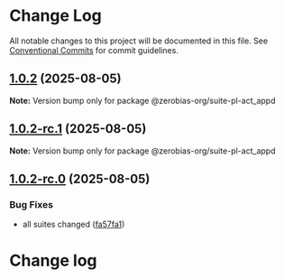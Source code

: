 # Change Log

All notable changes to this project will be documented in this file.
See [Conventional Commits](https://conventionalcommits.org) for commit guidelines.

## [1.0.2](https://github.com/zerobias-org/suite/compare/@zerobias-org/suite-pl-act_appd@1.0.2-rc.1...@zerobias-org/suite-pl-act_appd@1.0.2) (2025-08-05)

**Note:** Version bump only for package @zerobias-org/suite-pl-act_appd





## [1.0.2-rc.1](https://github.com/zerobias-org/suite/compare/@zerobias-org/suite-pl-act_appd@1.0.2-rc.0...@zerobias-org/suite-pl-act_appd@1.0.2-rc.1) (2025-08-05)

**Note:** Version bump only for package @zerobias-org/suite-pl-act_appd





## [1.0.2-rc.0](https://github.com/zerobias-org/suite/compare/@zerobias-org/suite-pl-act_appd@1.0.1...@zerobias-org/suite-pl-act_appd@1.0.2-rc.0) (2025-08-05)


### Bug Fixes

* all suites changed ([fa57fa1](https://github.com/zerobias-org/suite/commit/fa57fa1af7628003297df46b2d7740fe95bd2666))





# Change log
